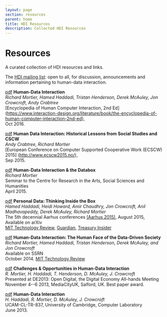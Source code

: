 ```yaml
---
layout: page
section: resources
parent: home
title: HDI Resources
description: Collected HDI Resources
---
```


# Resources

A curated collection of HDI resources and links.

The [HDI mailing list](http://jiscmail.ac.uk/HDI): open to all, for discussion, announcements and information pertaining to human-data interaction.

[pdf](http://www.eecs.qmul.ac.uk/%7Ehamed/papers/Human-Data-Interaction.pdf)
__Human-Data Interaction__<br
/>
_Richard Mortier, Hamed Haddadi, Tristan Henderson, Derek McAuley, Jon Crowcroft, Andy Crabtree_<br />
[Encyclopedia of Human Computer Interaction, 2nd Ed]
(https://www.interaction-design.org/literature/book/the-encyclopedia-of-human-computer-interaction-2nd-ed),<br />
Oct 2016.

[pdf](http://mor1.github.io/publications/pdf/ecscw15-hdi.pdf)
__Human Data Interaction: Historical Lessons from Social Studies and CSCW__<br
/>
_Andy Crabtree, Richard Mortier_<br />
[European Conference on Computer Supported Cooperative Work (ECSCW) 2015]
(http://www.ecscw2015.no/),<br />
Sep 2015.

[pdf](201504-crassh.pdf)
__Human-Data Interaction & the Databox__<br />
_Richard Mortier_<br />
Seminar to the Centre for Research in the Arts, Social Sciences and Humanities<br/>
April 2015.

[pdf](http://arxiv.org/pdf/1501.04737v1.pdf)
__Personal Data: Thinking Inside the Box__<br />
_Hamed Haddadi, Heidi Howard, Amir Chaudhry, Jon Crowcroft, Anil Madhavapeddy, Derek McAuley, Richard Mortier_<br />
The 5th decennial Aarhus conferences [(Aarhus 2015)](http://aarhus2015.org/), August 2015, Available on arXiv<br />
[MIT Technology Review](http://www.technologyreview.com/view/534526/how-a-box-could-solve-the-personal-data-conundrum/),
[Guardian](http://www.theguardian.com/technology/2015/feb/01/control-personal-data-databox-end-user-agreement),
[Treasury Insider](http://www.treasuryinsider.com/2015/01/29/the-team-that-wants-to-give-you-back-all-your-data-and-why-thats-great-news-for-the-fintech-industry/)

[pdf](http://ssrn.com/abstract=2508051)
__Human-Data Interaction: The Human Face of the Data-Driven Society__<br />
_Richard Mortier, Hamed Haddadi, Tristan Henderson, Derek McAuley, and Jon Crowcroft_<br />
Available on SSRN<br/>
October 2014.
[MIT Technology Review](http://www.technologyreview.com/view/533901/the-emerging-science-of-human-data-interaction/)

[pdf](http://mor1.github.io/publications/pdf/de13-hdi.pdf)
__Challenges & Opportunities in Human-Data Interaction__<br />
_R. Mortier, H. Haddadi, T. Henderson, D. McAuley, J. Crowcroft_<br />
Presented at DE2013: Open Digital, the Digital Economy All-hands Meeting<br/>
November 4--6 2013, MediaCityUK, Salford, UK. Best paper award.

[pdf](http://www.cl.cam.ac.uk/techreports/UCAM-CL-TR-837.pdf)
__Human-Data Interaction__<br />
_H. Haddadi, R. Mortier, D. McAuley, J. Crowcroft_<br />
UCAM-CL-TR-837, University of Cambridge, Computer Laboratory<br />
June 2013.
